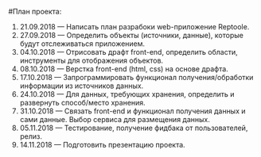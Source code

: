 
#План проекта:
1. 21.09.2018 — Написать план разрабоки web-приложение Reptoole.
2. 27.09.2018 — Определить объекты (источники, данные), которые будут отслеживаться приложением.
3. 04.10.2018 — Отрисовать драфт front-end, определить области, инструменты для отображения объектов.
4. 08.10.2018 — Верстка front-end (html, css) на основе драфта.
5. 17.10.2018 — Запрограммировать функционал получения/обработки информации из источников данных.
6. 24.10.2018 — Для данных, требующих хранения, определить и развернуть способ/место хранения.
7. 31.10.2018 — Связать front-end и функционал получения данных и сами данные. Выбор сервиса для размещения данных.
8. 05.11.2018 — Тестирование, получение фидбака от пользователей, релиз.
9. 14.11.2018 — Подготовить презентацию проекта.

